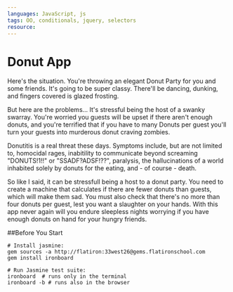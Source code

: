 ```yaml
---
languages: JavaScript, js
tags: OO, conditionals, jquery, selectors
resource: 
---
```


# Donut App
Here's the situation.  You're throwing an elegant Donut Party for you and some friends.  It's going to be super classy.  There'll be dancing, dunking, and fingers covered is glazed frosting.

But here are the problems... It's stressful being the host of a swanky swarray.  You're worried you guests will be upset if there aren't enough donuts, and you're terrified that if you have to many Donuts per guest you'll turn your guests into murderous donut craving zombies.  

Donutitis is a real threat these days. Symptoms include, but are not limited to, homocidal rages, inabitility to communicate beyond screaming "DONUTS!1!!" or "SSADF?ADSF!??", paralysis, the hallucinations of a world inhabited solely by donuts for the eating, and - of course - death.

So like I said, it can be stressfull being a host to a donut party.  You need to create a machine that calculates if there are fewer donuts than guests, which will make them sad.  You must also check that there's no more than four donuts per guest, lest you want a slaughter on your hands.  With this app never again will you endure sleepless nights worrying if you have enough donuts on hand for your hungry friends.

##Before You Start
```shell
# Install jasmine:
gem sources -a http://flatiron:33west26@gems.flatironschool.com
gem install ironboard

# Run Jasmine test suite:
ironboard  # runs only in the terminal
ironboard -b # runs also in the browser
```